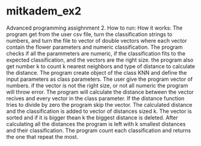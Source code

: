 # mitkadem_ex2
Advanced programming assighnment 2.
How to run:
How it works:
The program get from the user csv file, turn the classification strings to numbers, and turn the file to vector of double 
vectors where each vector contain the flower parameters and numeric classification. The program checks if all the parammeters are numeric, 
if the classification fits to the expected classification, and the vectors are the right size.
the program also get number k to count k nearest neighbors and type of distance to calculate the distance.
The program create object of the class KNN and define the input parameters as class parameters. 
The user give the program vector of numbers. if the vector is not the right size, or not all numeric the program will throw error.
The program will calculate the distance between the vector recives and every vector in the class parameter. If the distance function tries to divide
by zero the program skip the vector. The calculated distance and the classification is added to vector of distances sized k. The vector is sorted and 
if it is bigger thean k the biggest distance is deleted. 
After calculating all the distances the program is left with k smallest distances and their classification. The program count each classification and returns 
the one that repeat the most.
